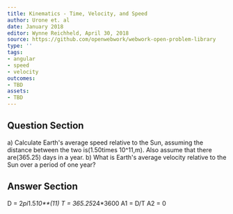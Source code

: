 ```yaml
---
title: Kinematics - Time, Velocity, and Speed
author: Urone et. al
date: January 2018
editor: Wynne Reichheld, April 30, 2018
source: https://github.com/openwebwork/webwork-open-problem-library
type: ''
tags:
- angular
- speed
- velocity
outcomes:
- TBD
assets:
- TBD
---
```


## Question Section 

a) Calculate Earth's average speed relative to the Sun, assuming the distance between the two is(1.50times 10^11,m). Also assume that there are(365.25) days in a year.
b) What is Earth's average velocity relative to the Sun over a period of one year?

## Answer Section

D = 2*pi*1.5*10**(11)
T = 365.25*24*3600
A1 = D/T
A2 = 0